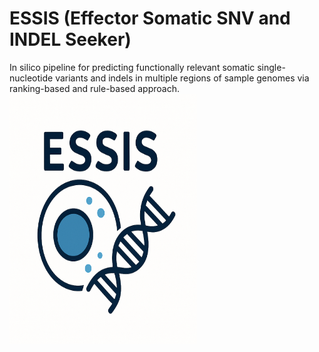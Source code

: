 # ESSIS (Effector Somatic SNV and INDEL Seeker)
In silico pipeline for predicting functionally relevant somatic single-nucleotide variants and indels in multiple regions of sample genomes via ranking-based and rule-based approach.
<img src="images/ESSIS_logo.png" alt="ESSIS workflow" width="300" height="400"/>
